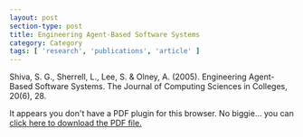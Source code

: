 ```yaml
---
layout: post
section-type: post
title: Engineering Agent-Based Software Systems
category: Category
tags: [ 'research', 'publications', 'article' ]
---
```

Shiva, S. G., Sherrell, L., Lee, S. & Olney, A. (2005). Engineering Agent-Based Software Systems. The Journal of Computing Sciences in Colleges, 20(6), 28. 

<object data="https://blogs.memphis.edu/aolney/files/2019/10/Engineering-Agent-Based-Software-Systems.pdf" type="application/pdf" width="100%" height="600px">
 
  <p>It appears you don't have a PDF plugin for this browser.
  No biggie... you can <a href="https://blogs.memphis.edu/aolney/files/2019/10/Engineering-Agent-Based-Software-Systems.pdf">click here to
  download the PDF file.</a></p>
  
</object>

